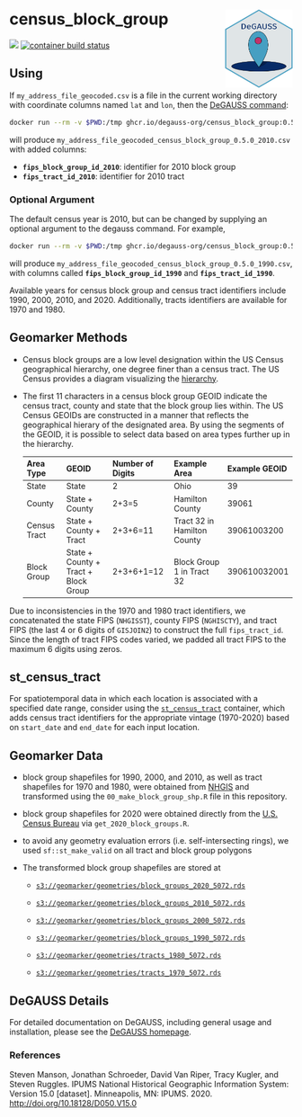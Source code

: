 # census_block_group <a href='https://degauss.org'><img src='https://github.com/degauss-org/degauss_hex_logo/raw/main/PNG/degauss_hex.png' align='right' height='138.5' /></a>

[![](https://img.shields.io/github/v/release/degauss-org/census_block_group?color=469FC2&label=version&sort=semver)](https://github.com/degauss-org/census_block_group/releases)
[![container build status](https://github.com/degauss-org/census_block_group/workflows/build-deploy-release/badge.svg)](https://github.com/degauss-org/census_block_group/actions/workflows/build-deploy-release.yaml)

## Using

If `my_address_file_geocoded.csv` is a file in the current working directory with coordinate columns named `lat` and `lon`, then the [DeGAUSS command](https://degauss.org/using_degauss.html#DeGAUSS_Commands):

```sh
docker run --rm -v $PWD:/tmp ghcr.io/degauss-org/census_block_group:0.5.0 my_address_file_geocoded.csv
```

will produce `my_address_file_geocoded_census_block_group_0.5.0_2010.csv` with added columns:

- **`fips_block_group_id_2010`**: identifier for 2010 block group
- **`fips_tract_id_2010`**: identifier for 2010 tract

### Optional Argument

The default census year is 2010, but can be changed by supplying an optional argument to the degauss command. For example,

```sh
docker run --rm -v $PWD:/tmp ghcr.io/degauss-org/census_block_group:0.5.0 my_address_file_geocoded.csv 1990
```

will produce `my_address_file_geocoded_census_block_group_0.5.0_1990.csv`, with columns called **`fips_block_group_id_1990`** and **`fips_tract_id_1990`**. 

Available years for census block group and census tract identifiers include 1990, 2000, 2010, and 2020. Additionally, tracts identifiers are available for 1970 and 1980.

## Geomarker Methods

- Census block groups are a low level designation within the US Census geographical hierarchy, one degree finer than a census tract. The US Census provides a diagram visualizing the [hierarchy](https://www2.census.gov/geo/pdfs/reference/geodiagram.pdf).
- The first 11 characters in a census block group GEOID indicate the census tract, county and state that the block group lies within. The US Census GEOIDs are constructed in a manner that reflects the geographical hierary of the designated area. By using the segments of the GEOID, it is possible to select data based on area types further up in the hierarchy.

    | Area Type | GEOID | Number of Digits | Example Area | Example GEOID |
    | :-- | :-- | :-- | :-- | :-- |
    | State | State | 2 | Ohio | 39 |
    | County | State + County | 2+3=5 | Hamilton County | 39061 |
    | Census Tract | State + County + Tract | 2+3+6=11 | Tract 32 in Hamilton County | 39061003200 | 
    | Block Group | State + County + Tract +<br /> Block Group | 2+3+6+1=12 | Block Group 1 in Tract 32 | 390610032001 |
    
Due to inconsistencies in the 1970 and 1980 tract identifiers, we concatenated the state FIPS (`NHGISST`), county FIPS (`NGHISCTY`), and tract FIPS (the last 4 or 6 digits of `GISJOIN2`) to construct the full `fips_tract_id`. Since the length of tract FIPS codes varied, we padded all tract FIPS to the maximum 6 digits using zeros. 

## st_census_tract

For spatiotemporal data in which each location is associated with a specified date range, consider using the [`st_census_tract`](https://degauss.org/st_census_tract/) container, which adds census tract identifiers for the appropriate vintage (1970-2020) based on `start_date` and `end_date` for each input location.

## Geomarker Data

- block group shapefiles for 1990, 2000, and 2010, as well as tract shapefiles for 1970 and 1980, were obtained from [NHGIS](https://www.nhgis.org/) and transformed using the `00_make_block_group_shp.R` file in this repository.

- block group shapefiles for 2020 were obtained directly from the [U.S. Census Bureau](https://www.census.gov/geographies/mapping-files/2020/geo/tiger-line-file.html) via `get_2020_block_groups.R`. 

- to avoid any geometry evaluation errors (i.e. self-intersecting rings), we used `sf::st_make_valid` on all tract and block group polygons

- The transformed block group shapefiles are stored at 

    + [`s3://geomarker/geometries/block_groups_2020_5072.rds`](https://geomarker.s3.us-east-2.amazonaws.com/geomarker/geometries/block_groups_2020_5072.rds)

    + [`s3://geomarker/geometries/block_groups_2010_5072.rds`](https://geomarker.s3.us-east-2.amazonaws.com/geomarker/geometries/block_groups_2010_5072.rds)

    + [`s3://geomarker/geometries/block_groups_2000_5072.rds`](https://geomarker.s3.us-east-2.amazonaws.com/geomarker/geometries/block_groups_2000_5072.rds)
    
    + [`s3://geomarker/geometries/block_groups_1990_5072.rds`](https://geomarker.s3.us-east-2.amazonaws.com/geomarker/geometries/block_groups_1990_5072.rds)
        
    + [`s3://geomarker/geometries/tracts_1980_5072.rds`](https://geomarker.s3.us-east-2.amazonaws.com/geomarker/geometries/tracts_1980_5072.rds)
                
    + [`s3://geomarker/geometries/tracts_1970_5072.rds`](https://geomarker.s3.us-east-2.amazonaws.com/geomarker/geometries/tracts_1970_5072.rds)

## DeGAUSS Details

For detailed documentation on DeGAUSS, including general usage and installation, please see the [DeGAUSS homepage](https://degauss.org).

### References

Steven Manson, Jonathan Schroeder, David Van Riper, Tracy Kugler, and Steven Ruggles. IPUMS National Historical Geographic Information System: Version 15.0 [dataset]. Minneapolis, MN: IPUMS. 2020. http://doi.org/10.18128/D050.V15.0
